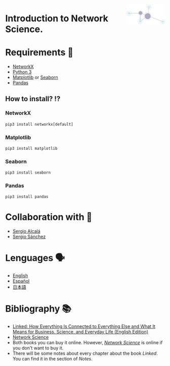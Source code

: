 <p align = "right">
<img src = "img/network.png" align ="right" width="120"/>
</p>

# Introduction to Network Science.


# Requirements 📖
* [NetworkX](https://networkx.org/)
* [Python 3](https://docs.python.org/3/)
* [Matplotlib](https://matplotlib.org/) or [Seaborn](https://seaborn.pydata.org/)
* [Pandas](https://pandas.pydata.org/)

## How to install? ⁉️
### NetworkX
```python
pip3 install networkx[default]
```
### Matplotlib
```python
pip3 install matplotlib
```
### Seaborn
```python
pip3 install seaborn
```
### Pandas
```python
pip3 install pandas
``` 

# Collaboration with 👥
* [Sergio Alcalá](https://github.com/saac)
* [Sergio Sánchez](https://github.com/pachichi)
# Lenguages 🗣️

* [English](https://github.com/J3xLe1988B3lx0x2E6/Network-Science_TSFC_UNAM/tree/main/Languages/English)
* [Español](https://github.com/J3xLe1988B3lx0x2E6/Network-Science_TSFC_UNAM/tree/main/Languages/Espa%C3%B1ol)
* [日本語](https://github.com/J3xLe1988B3lx0x2E6/Network-Science_TSFC_UNAM/tree/main/Languages/%E6%97%A5%E6%9C%AC%E8%AA%9E)

# Bibliography 📚
* [Linked: How Everything Is Connected to Everything Else and What It Means for Business, Science, and Everyday Life (English Edition)](https://www.amazon.com.mx/gp/product/B06XC9JM6Y/ref=dbs_a_def_rwt_bibl_vppi_i1)
* [Network Science](https://www.amazon.com.mx/gp/product/1107076269/ref=dbs_a_def_rwt_bibl_vppi_i6)
* Both books you can buy it online. However, [*Network Science*](http://networksciencebook.com/)  is online if you don't want to buy it.
* There will be some notes about every chapter about the book *Linked*. You can find it in the section of *Notes*.
